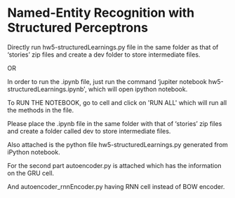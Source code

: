 # Named-Entity Recognition with Structured Perceptrons

Directly run hw5-structuredLearnings.py file in the same folder as that of ‘stories’ zip files and create a dev folder to store intermediate files.

OR

In order to run the .ipynb file, just run the command ‘jupiter notebook hw5-structuredLearnings.ipynb', which will open ipython notebook.

To RUN THE NOTEBOOK, go to cell and click on 'RUN ALL' which will run all the methods in the file.

Please place the .ipynb file in the same folder with that of ‘stories’ zip files and create a folder called dev to store intermediate files.

Also attached is the python file hw5-structuredLearnings.py generated from iPython notebook.

For the second part autoencoder.py is attached which has the information on the GRU cell. 

And autoencoder_rnnEncoder.py having RNN cell instead of BOW encoder.
